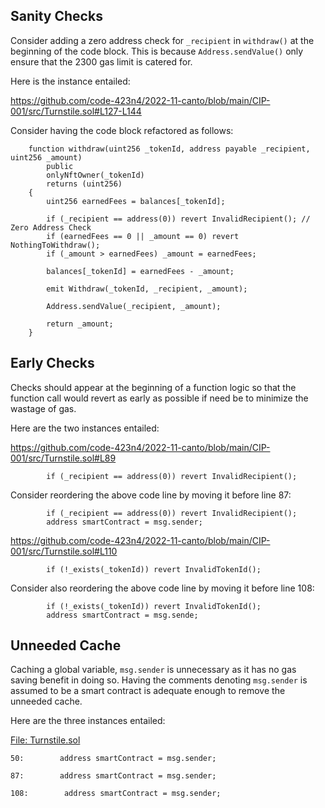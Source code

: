 ## Sanity Checks
Consider adding a zero address check for `_recipient` in `withdraw()` at the beginning of the code block. This is because `Address.sendValue()` only ensure that the 2300 gas limit is catered for.

Here is the instance entailed:

https://github.com/code-423n4/2022-11-canto/blob/main/CIP-001/src/Turnstile.sol#L127-L144

Consider having the code block refactored as follows:

```
    function withdraw(uint256 _tokenId, address payable _recipient, uint256 _amount)
        public
        onlyNftOwner(_tokenId)
        returns (uint256)
    {
        uint256 earnedFees = balances[_tokenId];

        if (_recipient == address(0)) revert InvalidRecipient(); // Zero Address Check
        if (earnedFees == 0 || _amount == 0) revert NothingToWithdraw();
        if (_amount > earnedFees) _amount = earnedFees;

        balances[_tokenId] = earnedFees - _amount;

        emit Withdraw(_tokenId, _recipient, _amount);

        Address.sendValue(_recipient, _amount);

        return _amount;
    }
```
## Early Checks
Checks should appear at the beginning of a function logic so that the function call would revert as early as possible if need be to minimize the wastage of gas. 

Here are the two instances entailed:

https://github.com/code-423n4/2022-11-canto/blob/main/CIP-001/src/Turnstile.sol#L89

```
        if (_recipient == address(0)) revert InvalidRecipient();
```
Consider reordering the above code line by moving it before line 87:

```
        if (_recipient == address(0)) revert InvalidRecipient();
        address smartContract = msg.sender;
```
https://github.com/code-423n4/2022-11-canto/blob/main/CIP-001/src/Turnstile.sol#L110

```
        if (!_exists(_tokenId)) revert InvalidTokenId();
```
Consider also reordering the above code line by moving it before line 108:

```
        if (!_exists(_tokenId)) revert InvalidTokenId();
        address smartContract = msg.sende;
```
## Unneeded Cache
Caching a global variable, `msg.sender` is unnecessary as it has no gas saving benefit in doing so. Having the comments denoting `msg.sender` is assumed to be a smart contract is adequate enough to remove the unneeded cache.

Here are the three instances entailed:

[File: Turnstile.sol](https://github.com/code-423n4/2022-11-canto/blob/main/CIP-001/src/Turnstile.sol)

```
50:        address smartContract = msg.sender;

87:        address smartContract = msg.sender;

108:        address smartContract = msg.sender;
```